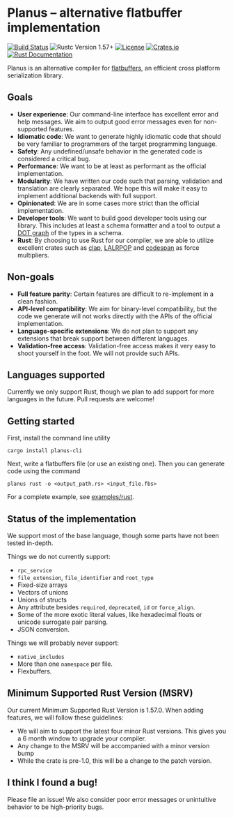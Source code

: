 Planus – alternative flatbuffer implementation
===============================================

[![Build Status](https://github.com/planus-org/planus/actions/workflows/rust.yml/badge.svg?branch=main)](https://github.com/planus-org/planus/actions/workflows/rust.yml)
![Rustc Version 1.57+](https://img.shields.io/badge/rustc-1.57+-lightgray.svg)
[![License](https://img.shields.io/crates/l/planus)](https://crates.io/crates/planus)
[![Crates.io](https://img.shields.io/crates/v/planus)](https://crates.io/crates/planus)
[![Rust Documentation](https://img.shields.io/badge/api-rustdoc-blue.svg)](https://docs.rs/planus)


Planus is an alternative compiler for [flatbuffers](https://google.github.io/flatbuffers/), an efficient cross platform serialization library.

Goals
-----

* **User experience**: Our command-line interface has excellent error and help messages. We aim to output good error messages even for non-supported features.
* **Idiomatic code**: We want to generate highly idiomatic code that should be very familiar to programmers of the target programming language.
* **Safety**: Any undefined/unsafe behavior in the generated code is considered a critical bug.
* **Performance**: We want to be at least as performant as the official implementation.
* **Modularity**: We have written our code such that parsing, validation and translation are clearly separated. We hope this will make it easy to implement additional backends with full support.
* **Opinionated**: We are in some cases more strict than the official implementation.
* **Developer tools**: We want to build good developer tools using our library. This includes at least a schema formatter and a tool to output a [DOT graph](https://en.wikipedia.org/wiki/DOT_(graph_description_language)) of the types in a schema.
* **Rust**: By choosing to use Rust for our compiler, we are able to utilize excellent crates such as [clap](https://github.com/clap-rs/clap), [LALRPOP](https://github.com/lalrpop/lalrpop) and [codespan](https://github.com/brendanzab/codespan) as force multipliers.

Non-goals
---------

* **Full feature parity**: Certain features are difficult to re-implement in a clean fashion.
* **API-level compatibility**: We aim for binary-level compatibility, but the code we generate will not works directly with the APIs of the official implementation.
* **Language-specific extensions**: We do not plan to support any extensions that break support between different languages.
* **Validation-free access**: Validation-free access makes it very easy to shoot yourself in the foot. We will not provide such APIs.

Languages supported
-------------------

Currently we only support Rust, though we plan to add support for more languages in the future. Pull requests are welcome!

Getting started
---------------

First, install the command line utility
```shell
cargo install planus-cli
```

Next, write a flatbuffers file (or use an existing one). Then you can generate code using the command
```shell
planus rust -o <output_path.rs> <input_file.fbs>
```

For a complete example, see [examples/rust](examples/rust).


Status of the implementation
----------------------------

We support most of the base language, though some parts have not been tested in-depth.

Things we do not currently support:

* `rpc_service`
* `file_extension`, `file_identifier` and `root_type`
* Fixed-size arrays
* Vectors of unions
* Unions of structs
* Any attribute besides `required`, `deprecated`, `id` or `force_align`.
* Some of the more exotic literal values, like hexadecimal floats or unicode surrogate pair parsing.
* JSON conversion.

Things we will probably never support:

* `native_includes`
* More than one `namespace` per file.
* Flexbuffers.

Minimum Supported Rust Version (MSRV)
-------------------------------------

Our current Minimum Supported Rust Version is 1.57.0. When adding features, we will follow these guidelines:

* We will aim to support the latest four minor Rust versions. This gives you a 6 month window to upgrade your compiler.
* Any change to the MSRV will be accompanied with a minor version bump
* While the crate is pre-1.0, this will be a change to the patch version.


I think I found a bug!
----------------------

Please file an issue! We also consider poor error messages or unintuitive behavior to be high-priority bugs.
